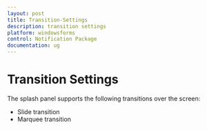 ```yaml
---
layout: post
title: Transition-Settings
description: transition settings
platform: windowsforms
control: Notification Package 
documentation: ug
---
```


# Transition Settings

The splash panel supports the following transitions over the screen: 

* Slide transition
* Marquee transition

